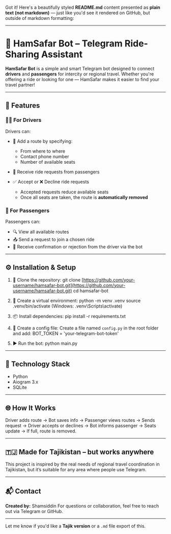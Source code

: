 Got it! Here's a beautifully styled **README.md** content presented as **plain text (not markdown)** — just like you'd see it rendered on GitHub, but outside of markdown formatting:

---

# 🚖 HamSafar Bot – Telegram Ride-Sharing Assistant

**HamSafar Bot** is a simple and smart Telegram bot designed to connect **drivers** and **passengers** for intercity or regional travel. Whether you're offering a ride or looking for one — HamSafar makes it easier to find your travel partner!

---

## 📌 Features

### 👨‍✈️ For Drivers

Drivers can:

* 🚗 Add a route by specifying:

  * From where to where
  * Contact phone number
  * Number of available seats
* 📩 Receive ride requests from passengers
* ✅ Accept or ❌ Decline ride requests

  * Accepted requests reduce available seats
  * Once all seats are taken, the route is **automatically removed**

### 🧍 For Passengers

Passengers can:

* 🔍 View all available routes
* 📤 Send a request to join a chosen ride
* 💬 Receive confirmation or rejection from the driver via the bot

---

## ⚙️ Installation & Setup

1. 🔁 Clone the repository:
   git clone [https://github.com/your-username/hamsafar-bot.git](https://github.com/your-username/hamsafar-bot.git)
   cd hamsafar-bot

2. 🧪 Create a virtual environment:
   python -m venv .venv
   source .venv/bin/activate  (Windows: .venv\Scripts\activate)

3. 📦 Install dependencies:
   pip install -r requirements.txt

4. 🔐 Create a config file:
   Create a file named `config.py` in the root folder and add:
   BOT\_TOKEN = 'your-telegram-bot-token'

5. ▶️ Run the bot:
   python main.py

---

## 💾 Technology Stack

* Python
* Aiogram 3.x
* SQLite

---

## 🌐 How It Works

Driver adds route → Bot saves info → Passenger views routes → Sends request →
Driver accepts or declines → Bot informs passenger → Seats update →
If full, route is removed.

---

## 🇹🇯 Made for Tajikistan – but works anywhere

This project is inspired by the real needs of regional travel coordination in Tajikistan, but it’s suitable for any area where people use Telegram.

---

## 📬 Contact

**Created by:** Shamsiddin
For questions or collaboration, feel free to reach out via Telegram or GitHub.

---

Let me know if you'd like a **Tajik version** or a `.md` file export of this.
